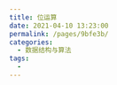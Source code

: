 ```yaml
---
title: 位运算
date: 2021-04-10 13:23:00
permalink: /pages/9bfe3b/
categories:
  - 数据结构与算法
tags:
  - 
---
```

